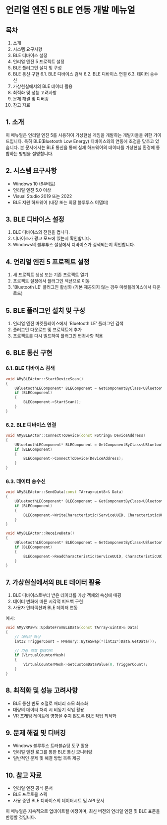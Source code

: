 # 언리얼 엔진 5 BLE 연동 개발 메뉴얼

## 목차
1. 소개
2. 시스템 요구사항
3. BLE 디바이스 설정
4. 언리얼 엔진 5 프로젝트 설정
5. BLE 플러그인 설치 및 구성
6. BLE 통신 구현
   6.1. BLE 디바이스 검색
   6.2. BLE 디바이스 연결
   6.3. 데이터 송수신
7. 가상현실에서의 BLE 데이터 활용
8. 최적화 및 성능 고려사항
9. 문제 해결 및 디버깅
10. 참고 자료

## 1. 소개
이 메뉴얼은 언리얼 엔진 5를 사용하여 가상현실 게임을 개발하는 개발자들을 위한 가이드입니다. 특히 BLE(Bluetooth Low Energy) 디바이스와의 연동에 초점을 맞추고 있습니다. 본 문서에서는 BLE 통신을 통해 실제 하드웨어의 데이터를 가상현실 환경에 통합하는 방법을 설명합니다.

## 2. 시스템 요구사항
- Windows 10 (64비트)
- 언리얼 엔진 5.0 이상
- Visual Studio 2019 또는 2022
- BLE 지원 하드웨어 (내장 또는 외장 블루투스 어댑터)

## 3. BLE 디바이스 설정
1. BLE 디바이스의 전원을 켭니다.
2. 디바이스가 광고 모드에 있는지 확인합니다.
3. Windows의 블루투스 설정에서 디바이스가 검색되는지 확인합니다.

## 4. 언리얼 엔진 5 프로젝트 설정
1. 새 프로젝트 생성 또는 기존 프로젝트 열기
2. 프로젝트 설정에서 플러그인 섹션으로 이동
3. 'Bluetooth LE' 플러그인 활성화 (기본 제공되지 않는 경우 마켓플레이스에서 다운로드)

## 5. BLE 플러그인 설치 및 구성
1. 언리얼 엔진 마켓플레이스에서 'Bluetooth LE' 플러그인 검색
2. 플러그인 다운로드 및 프로젝트에 추가
3. 프로젝트를 다시 빌드하여 플러그인 변경사항 적용

## 6. BLE 통신 구현

### 6.1. BLE 디바이스 검색
```cpp
void AMyBLEActor::StartDeviceScan()
{
    UBluetoothLEComponent* BLEComponent = GetComponentByClass<UBluetoothLEComponent>();
    if (BLEComponent)
    {
        BLEComponent->StartScan();
    }
}
```

### 6.2. BLE 디바이스 연결
```cpp
void AMyBLEActor::ConnectToDevice(const FString& DeviceAddress)
{
    UBluetoothLEComponent* BLEComponent = GetComponentByClass<UBluetoothLEComponent>();
    if (BLEComponent)
    {
        BLEComponent->ConnectToDevice(DeviceAddress);
    }
}
```

### 6.3. 데이터 송수신
```cpp
void AMyBLEActor::SendData(const TArray<uint8>& Data)
{
    UBluetoothLEComponent* BLEComponent = GetComponentByClass<UBluetoothLEComponent>();
    if (BLEComponent)
    {
        BLEComponent->WriteCharacteristic(ServiceUUID, CharacteristicUUID, Data);
    }
}

void AMyBLEActor::ReceiveData()
{
    UBluetoothLEComponent* BLEComponent = GetComponentByClass<UBluetoothLEComponent>();
    if (BLEComponent)
    {
        BLEComponent->ReadCharacteristic(ServiceUUID, CharacteristicUUID);
    }
}
```

## 7. 가상현실에서의 BLE 데이터 활용
1. BLE 디바이스로부터 받은 데이터를 가상 객체의 속성에 매핑
2. 데이터 변화에 따른 시각적 피드백 구현
3. 사용자 인터랙션과 BLE 데이터 연동

예시:
```cpp
void AMyVRPawn::UpdateFromBLEData(const TArray<uint8>& Data)
{
    // 데이터 파싱
    int32 TriggerCount = FMemory::ByteSwap(*(int32*)Data.GetData());
    
    // 가상 객체 업데이트
    if (VirtualCounterMesh)
    {
        VirtualCounterMesh->SetCustomDataValue(0, TriggerCount);
    }
}
```

## 8. 최적화 및 성능 고려사항
- BLE 통신 빈도 조절로 배터리 소모 최소화
- 대량의 데이터 처리 시 비동기 작업 활용
- VR 프레임 레이트에 영향을 주지 않도록 BLE 작업 최적화

## 9. 문제 해결 및 디버깅
- Windows 블루투스 트러블슈팅 도구 활용
- 언리얼 엔진 로그를 통한 BLE 통신 모니터링
- 일반적인 문제 및 해결 방법 목록 제공

## 10. 참고 자료
- 언리얼 엔진 공식 문서
- BLE 프로토콜 스펙
- 사용 중인 BLE 디바이스의 데이터시트 및 API 문서

이 메뉴얼은 지속적으로 업데이트될 예정이며, 최신 버전의 언리얼 엔진 및 BLE 표준을 반영할 것입니다.